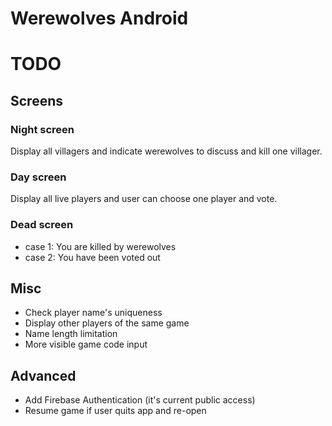 Werewolves Android
==================

# TODO

## Screens

### Night screen

Display all villagers and indicate werewolves to discuss and kill one villager.

### Day screen

Display all live players and user can choose one player and vote.

### Dead screen

- case 1: You are killed by werewolves
- case 2: You have been voted out

## Misc

- Check player name's uniqueness
- Display other players of the same game
- Name length limitation
- More visible game code input

## Advanced

- Add Firebase Authentication (it's current public access)
- Resume game if user quits app and re-open